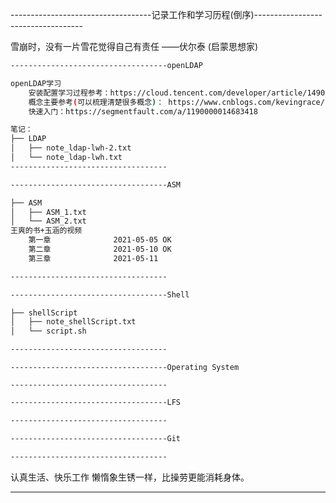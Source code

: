 -----------------------------------记录工作和学习历程(倒序)-----------------------------------

雪崩时，没有一片雪花觉得自己有责任
          ——伏尔泰 (启蒙思想家)



```bash
-----------------------------------openLDAP

openLDAP学习
    安装配置学习过程参考：https://cloud.tencent.com/developer/article/1490857 
    概念主要参考(可以梳理清楚很多概念)： https://www.cnblogs.com/kevingrace/p/5773974.html 
	快速入门：https://segmentfault.com/a/1190000014683418 

笔记：
├── LDAP
│   ├── note_ldap-lwh-2.txt
│   └── note_ldap-lwh.txt
----------------------------------- 
```

```bash
-----------------------------------ASM

├── ASM
│   ├── ASM_1.txt
│   └── ASM_2.txt
王爽的书+玉涵的视频
    第一章              2021-05-05 OK
    第二章              2021-05-10 OK
    第三章              2021-05-11

-----------------------------------
```

```bash
-----------------------------------Shell

├── shellScript
│   ├── note_shellScript.txt
│   └── script.sh

-----------------------------------
```

```
-----------------------------------Operating System

-----------------------------------
```

```bash
-----------------------------------LFS

-----------------------------------
```

```bash
-----------------------------------Git

-----------------------------------
```





认真生活、快乐工作 
懒惰象生锈一样，比操劳更能消耗身体。





--------------------------------------------------------------------------------

